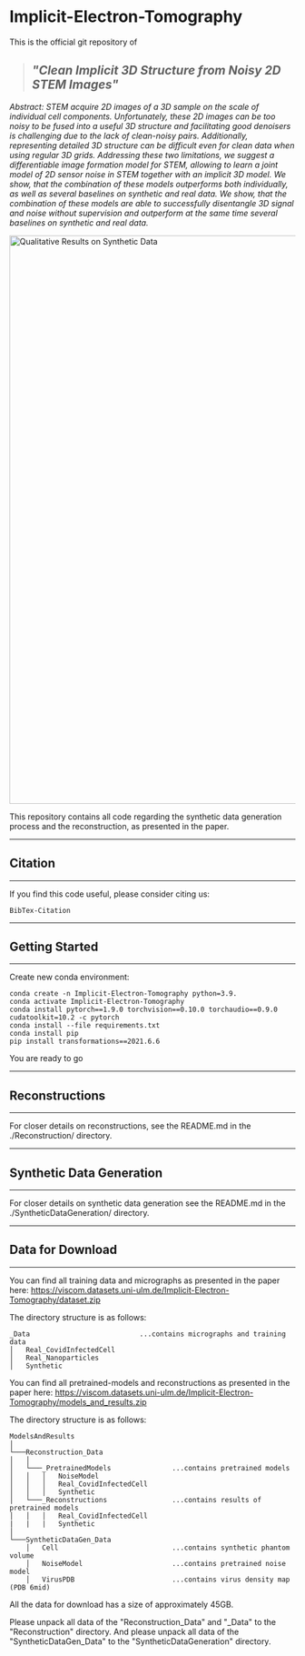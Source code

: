 # Implicit-Electron-Tomography

This is the official git repository of 

> ## ***"Clean Implicit 3D Structure from Noisy 2D STEM Images"***  

*Abstract: STEM acquire 2D images of a 3D sample on the scale of individual cell components.
Unfortunately, these 2D images can be too noisy to be fused into a useful 3D structure and facilitating good denoisers is challenging due to the lack of clean-noisy pairs.
Additionally, representing detailed 3D structure can be difficult even for clean data when using regular 3D grids.
Addressing these two limitations, we suggest a differentiable image formation model for STEM, allowing to learn a joint model of 2D sensor noise in STEM together with an implicit 3D model.
We show, that the combination of these models outperforms both individually, as well as several baselines on synthetic and real data.
We show, that the combination of these models are able to successfully disentangle 3D signal and noise without supervision and outperform at the same time several baselines on synthetic and real data.*


<img src="./Images/QualitativeResults.png" alt="Qualitative Results on Synthetic Data" width="1000"/>


This repository contains all code regarding the synthetic data generation process and the reconstruction, as presented in the paper.

---
## Citation
---
If you find this code useful, please consider citing us: 

    BibTex-Citation

---
## Getting Started 
---
Create new conda environment:

    conda create -n Implicit-Electron-Tomography python=3.9.
    conda activate Implicit-Electron-Tomography
    conda install pytorch==1.9.0 torchvision==0.10.0 torchaudio==0.9.0 cudatoolkit=10.2 -c pytorch
    conda install --file requirements.txt
    conda install pip
    pip install transformations==2021.6.6

You are ready to go

---
## Reconstructions
---
For closer details on reconstructions, see the README.md in the ./Reconstruction/ directory.

---
## Synthetic Data Generation
---
For closer details on synthetic data generation see the README.md in the ./SyntheticDataGeneration/ directory.

---
## Data for Download
---
You can find all training data and micrographs as presented in the paper here: https://viscom.datasets.uni-ulm.de/Implicit-Electron-Tomography/dataset.zip

The directory structure is as follows: 

```
_Data                           ...contains micrographs and training data
│   Real_CovidInfectedCell
│   Real_Nanoparticles
│   Synthetic

```


You can find all pretrained-models and reconstructions as presented in the paper here: https://viscom.datasets.uni-ulm.de/Implicit-Electron-Tomography/models_and_results.zip 

The directory structure is as follows: 
```
ModelsAndResults  
│
└───Reconstruction_Data
│   │
│   └───_PretrainedModels               ...contains pretrained models 
│   │   │   NoiseModel
│   │   │   Real_CovidInfectedCell
│   │   │   Synthetic 
│   └───_Reconstructions                ...contains results of pretrained models
│   │   │   Real_CovidInfectedCell      
|   |   |   Synthetic
│   
└───SyntheticDataGen_Data
    │   Cell                            ...contains synthetic phantom volume
    │   NoiseModel                      ...contains pretrained noise model 
    │   VirusPDB                        ...contains virus density map (PDB 6mid)
```


All the data for download has a size of approximately 45GB.


Please unpack all data of the "Reconstruction_Data" and "_Data" to the "Reconstruction" directory. 
And please unpack all data of the "SyntheticDataGen_Data" to the "SyntheticDataGeneration" directory.